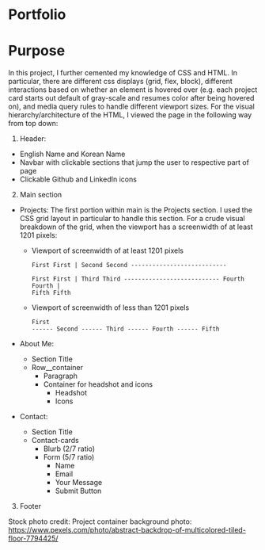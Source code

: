 # Portfolio

# Purpose
In this project, I further cemented my knowledge of CSS and HTML. In particular, there are different css displays (grid, flex, block), different interactions based on whether an element is hovered over (e.g. each project card starts out default of gray-scale and resumes color after being hovered on), and media query rules to handle different viewport sizes. For the visual hierarchy/architecture of the HTML, I viewed the page in the following way from top down:

1. Header:
  - English Name and Korean Name
  - Navbar with clickable sections that jump the user to respective part of page
  - Clickable Github and LinkedIn icons

2. Main section
  - Projects: The first portion within main is the Projects section. I used the CSS grid layout in particular to handle this section. For a crude visual breakdown of the grid, when the viewport has a screenwidth of at least 1201 pixels:
    - Viewport of screenwidth of at least 1201 pixels                          
            <pre><code>First First   | Second Second
            ---------------------------                 
            First First   | Third Third
            ---------------------------
            Fourth Fourth | Fifth Fifth</code></pre>
    - Viewport of screenwidth of less than 1201 pixels
            <pre><code>First
            ------
            Second
            ------
            Third
            ------
            Fourth
            ------
            Fifth</code></pre>
    
  - About Me:
    - Section Title 
    - Row__container
      - Paragraph
      - Container for headshot and icons
        - Headshot
        - Icons

  - Contact: 
    - Section Title
    - Contact-cards
      - Blurb (2/7 ratio)
      - Form (5/7 ratio)
        - Name
        - Email
        - Your Message
        - Submit Button

3. Footer








Stock photo credit:
Project container background photo: https://www.pexels.com/photo/abstract-backdrop-of-multicolored-tiled-floor-7794425/
